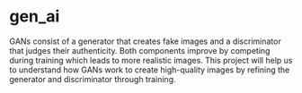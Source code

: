 # gen_ai
GANs consist of a generator that creates fake images and a discriminator that judges their authenticity. Both components improve by competing during training which leads to more realistic images. This project will help us to understand how GANs work to create high-quality images by refining the generator and discriminator through training.
